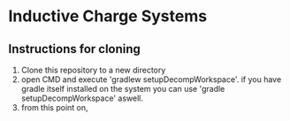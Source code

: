 Inductive Charge Systems
========================

## Instructions for cloning

1. Clone this repository to a new directory
2. open CMD and execute 'gradlew setupDecompWorkspace'. if you have gradle itself installed on the system you can use 'gradle setupDecompWorkspace' aswell.
3. from this point on, 
